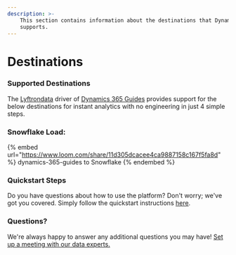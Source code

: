 ```yaml
---
description: >-
    This section contains information about the destinations that Dynamics 365 Guides
    supports.
---
```


# Destinations

### Supported Destinations

The [Lyftrondata](https://www.lyftrondata.com/) driver of [Dynamics 365 Guides](https://www.lyftrondata.com/integration/dynamics-365-guides/) provides support for the below destinations for instant analytics with no engineering in just 4 simple steps.

### Snowflake Load:

{% embed url="https://www.loom.com/share/11d305dcacee4ca9887158c167f5fa8d" %}
dynamics-365-guides to Snowflake
{% endembed %}

### Quickstart Steps

Do you have questions about how to use the platform? Don't worry; we've got you covered. Simply follow the quickstart instructions [here](../../../quickstart-steps.md).

### Questions? <a href="#questions" id="questions"></a>

We're always happy to answer any additional questions you may have! [Set up a meeting with our data experts.](https://www.lyftrondata.com/book-a-meeting/)
